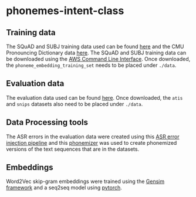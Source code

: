 # phonemes-intent-class
## Training data
The SQuAD and SUBJ training data used can be found [here](https://github.com/anjiefang/asr-error-robustness) and the CMU Pronouncing Dictionary data [here](http://www.speech.cs.cmu.edu/cgi-bin/cmudict/). The SQuAD and SUBJ training data can be downloaded using the [AWS Command Line Interface](https://docs.aws.amazon.com/cli/latest/userguide//aws-cli.pdf). Once downloaded, the `phoneme_embedding_training_set` needs to be placed under `./data`.
## Evaluation data
The evaluation data used can be found [here](https://github.com/MiuLab/SlotGated-SLU). Once downloaded, the `atis` and `snips` datasets also need to be placed under `./data`.
## Data Processing tools
The ASR errors in the evaluation data were created using this [ASR error injection pipeline](https://github.com/ailsamm/errorInjectionPipeline) and this [phonemizer](https://github.com/bootphon/phonemizer) was used to create phonemized versions of the text sequences that are in the datasets.
## Embeddings
Word2Vec skip-gram embeddings were trained using the [Gensim framework](https://radimrehurek.com/gensim/) and a seq2seq model using [pytorch](https://pytorch.org/).
